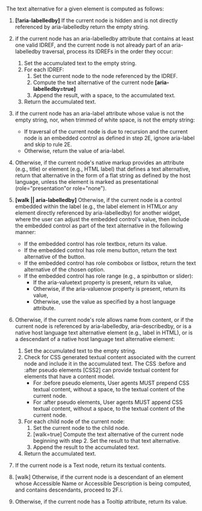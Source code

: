The text alternative for a given element is computed as follows:

1. **[!aria-labelledby]** If the current node is hidden and is not directly referenced by aria-labelledby return the empty string.

2. if the current node has an aria-labelledby attribute that contains at least one valid IDREF, and the current node is not already part of an aria-labelledby traversal, process its IDREFs in the order they occur:
    1. Set the accumulated text to the empty string.
    2. For each IDREF:
        1. Set the current node to the node referenced by the IDREF.
        2. Compute the text alternative of the current node **[aria-labelledby=true]**
        3. Append the result, with a space, to the accumulated text.
    3. Return the accumulated text.

3. if the current node has an aria-label attribute whose value is not the empty string, nor, when trimmed of white space, is not the empty string:
    * If traversal of the current node is due to recursion and the current node is an embedded control as defined in step 2E, ignore aria-label and skip to rule 2E.
    * Otherwise, return the value of aria-label.
4. Otherwise, if the current node's native markup provides an attribute (e.g., title) or element (e.g., HTML label) that defines a text alternative, return that alternative in the form of a flat string as defined by the host language, unless the element is marked as presentational (role="presentation"or role="none").
5. **[walk || aria-labelledby]** Otherwise, if the current node is a control embedded within the label (e.g., the label element in HTMLor any element directly referenced by aria-labelledby) for another widget, where the user can adjust the embedded control's value, then include the embedded control as part of the text alternative in the following manner:
    * If the embedded control has role textbox, return its value.
    * If the embedded control has role menu button, return the text alternative of the button.
    * If the embedded control has role combobox or listbox, return the text alternative of the chosen option.
    * If the embedded control has role range (e.g., a spinbutton or slider):
        * If the aria-valuetext property is present, return its value,
        * Otherwise, if the aria-valuenow property is present, return its value,
        * Otherwise, use the value as specified by a host language attribute.
6. Otherwise, if the current node's role allows name from content, or if the current node is referenced by aria-labelledby, aria-describedby, or is a native host language text alternative element (e.g., label in HTML), or is a descendant of a native host language text alternative element:
    1. Set the accumulated text to the empty string.
    2. Check for CSS generated textual content associated with the current node and include it in the accumulated text. The CSS :before and :after pseudo elements [CSS2] can provide textual content for elements that have a content model.
        * For :before pseudo elements, User agents MUST prepend CSS textual content, without a space, to the textual content of the current node.
        * For :after pseudo elements, User agents MUST append CSS textual content, without a space, to the textual content of the current node.
    3. For each child node of the current node:
        1. Set the current node to the child node.
        2. [walk=true] Compute the text alternative of the current node beginning with step 2. Set the result to that text alternative.
        3. Append the result to the accumulated text.
    4.    Return the accumulated text.
1. If the current node is a Text node, return its textual contents.

8. [walk] Otherwise, if the current node is a descendant of an element whose Accessible Name or Accessible Description is being computed, and contains descendants, proceed to 2F.i.
9. Otherwise, if the current node has a Tooltip attribute, return its value.
